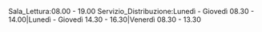 Sala_Lettura:08.00 - 19.00
Servizio_Distribuzione:Lunedì - Giovedì 08.30 - 14.00|Lunedì - Giovedì 14.30 - 16.30|Venerdì  08.30 - 13.30